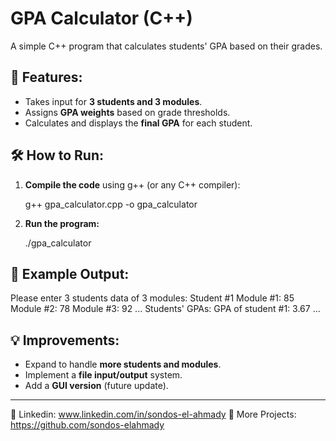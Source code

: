 # GPA Calculator (C++)
A simple C++ program that calculates students' GPA based on their grades.  

## 🚀 Features:
- Takes input for **3 students and 3 modules**.
- Assigns **GPA weights** based on grade thresholds.
- Calculates and displays the **final GPA** for each student.

## 🛠 How to Run:
1. **Compile the code** using g++ (or any C++ compiler):
   
   g++ gpa_calculator.cpp -o gpa_calculator
   
2. **Run the program:**
   
   ./gpa_calculator
   

## 📝 Example Output:

Please enter 3 students data of 3 modules:
Student #1
Module #1: 85
Module #2: 78
Module #3: 92
...
Students' GPAs:
GPA of student #1: 3.67
...


## 💡 Improvements:
- Expand to handle **more students and modules**.
- Implement a **file input/output** system.
- Add a **GUI version** (future update).

---
🔗 Linkedin: www.linkedin.com/in/sondos-el-ahmady
📂 More Projects: https://github.com/sondos-elahmady
